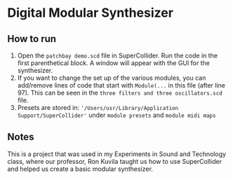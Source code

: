 # Digital Modular Synthesizer

## How to run

1. Open the `patchbay demo.scd` file in SuperCollider. Run the code in the first parenthetical block. A window will appear with the GUI for the synthesizer.
2. If you want to change the set up of the various modules, you can add/remove lines of code that start with `Module(...` in this file (after line 97). This can be seen in the `three filters and three oscillators.scd` file.
3. Presets are stored in:
`'/Users/usr/Library/Application Support/SuperCollider'` under `module presets` and `module midi maps`

## Notes

This is a project that was used in my Experiments in Sound and Technology class, where our professor, Ron Kuvila taught us how to use SuperCollider and helped us create a basic modular synthesizer.
